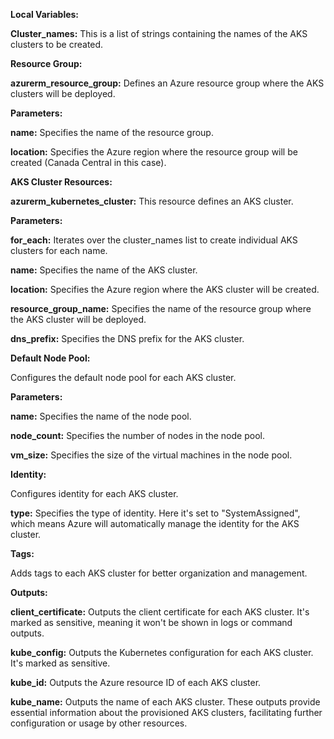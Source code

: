 **Local Variables:**

**Cluster_names:**
This is a list of strings containing the names of the AKS clusters to be created.

**Resource Group:**

**azurerm_resource_group:** Defines an Azure resource group where the AKS clusters will be deployed.

**Parameters:**

**name:** Specifies the name of the resource group.

**location:** Specifies the Azure region where the resource group will be created (Canada Central in this case).

**AKS Cluster Resources:**

**azurerm_kubernetes_cluster:** This resource defines an AKS cluster.

**Parameters:**

**for_each:** Iterates over the cluster_names list to create individual AKS clusters for each name.

**name:** Specifies the name of the AKS cluster.

**location:** Specifies the Azure region where the AKS cluster will be created.

**resource_group_name:** Specifies the name of the resource group where the AKS cluster will be deployed.

**dns_prefix:** Specifies the DNS prefix for the AKS cluster.

**Default Node Pool:**

Configures the default node pool for each AKS cluster.

**Parameters:**

**name:** Specifies the name of the node pool.

**node_count:** Specifies the number of nodes in the node pool.

**vm_size:** Specifies the size of the virtual machines in the node pool.

**Identity:**

Configures identity for each AKS cluster.

**type:** Specifies the type of identity. Here it's set to "SystemAssigned", which means Azure will automatically manage the identity for the AKS cluster.

**Tags:**

Adds tags to each AKS cluster for better organization and management.

**Outputs:**

**client_certificate:** Outputs the client certificate for each AKS cluster. It's marked as sensitive, meaning it won't be shown in logs or command outputs.

**kube_config:** Outputs the Kubernetes configuration for each AKS cluster. It's marked as sensitive.

**kube_id:** Outputs the Azure resource ID of each AKS cluster.

**kube_name:** Outputs the name of each AKS cluster.
These outputs provide essential information about the provisioned AKS clusters, facilitating further configuration or usage by other resources.

